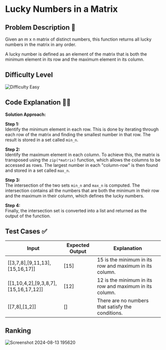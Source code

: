 # Lucky Numbers in a Matrix

## Problem Description 📄
Given an m x n matrix of distinct numbers, this function returns all lucky numbers in the matrix in any order.

A lucky number is defined as an element of the matrix that is both the minimum element in its row and the maximum element in its column.

## Difficulty Level
![Difficulty](https://via.placeholder.com/20/00FF00/000000?text=+) Easy

## Code Explanation 🧑‍💻

**Solution Approach:**

**Step 1:**  
Identify the minimum element in each row. This is done by iterating through each row of the matrix and finding the smallest number in that row. The result is stored in a set called `min_n`.

**Step 2:**  
Identify the maximum element in each column. To achieve this, the matrix is transposed using the `zip(*matrix)` function, which allows the columns to be accessed as rows. The largest number in each "column-row" is then found and stored in a set called `max_n`.

**Step 3:**  
The intersection of the two sets `min_n` and `max_n` is computed. The intersection contains all the numbers that are both the minimum in their row and the maximum in their column, which defines the lucky numbers.

**Step 4:**  
Finally, the intersection set is converted into a list and returned as the output of the function.

## Test Cases ✅
| Input                           | Expected Output | Explanation                                                          |
|---------------------------------|-----------------|----------------------------------------------------------------------|
| [[3,7,8],[9,11,13],[15,16,17]]  | [15]            | 15 is the minimum in its row and maximum in its column.               |
| [[1,10,4,2],[9,3,8,7],[15,16,17,12]] | [12]        | 12 is the minimum in its row and maximum in its column.               |
| [[7,8],[1,2]]                   | []              | There are no numbers that satisfy the conditions.                    |

## Ranking

![Screenshot 2024-08-13 195620](https://github.com/user-attachments/assets/d69f6480-9140-4855-94be-c98f77a7de35)

